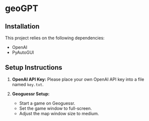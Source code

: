 # geoGPT

## Installation

This project relies on the following dependencies:

- OpenAI
- PyAutoGUI

## Setup Instructions

1. **OpenAI API Key:** Please place your own OpenAI API key into a file named `key.txt`.

2. **Geoguessr Setup:**
   - Start a game on Geoguessr.
   - Set the game window to full-screen.
   - Adjust the map window size to medium.
